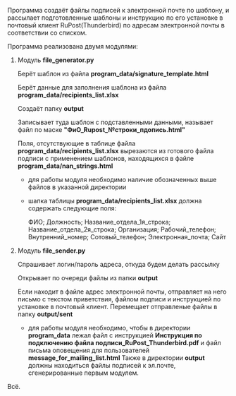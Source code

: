 Программа создаёт файлы подписей к электронной почте по шаблону, и рассылает подготовленные шаблоны и инструкцию по его установке в почтовый клиент RuPost(Thunderbird) по адресам электронной почты в соответствии со списком.

Программа реализована двумя модулями:
1. Модуль **file_generator.py**

   Берёт шаблон из файла **program_data/signature_template.html**

   Берёт данные для заполнения шаблона из файла **program_data/recipients_list.xlsx**

   Создаёт папку **output**

   Записывает туда шаблон с подставленными данными, называет файл по маске **"ФиО_Rupost_№строки_пдопись.html"**

   Поля, отсутствующие в таблице файла **program_data/recipients_list.xlsx** вырезаются из готового файла подписи с применением шаблонов, находящихся в файле **program_data/nan_strings.html**

   * для работы модуля необходимо наличие обозначенных выше файлов в указанной директории

   * шапка таблицы **program_data/recipients_list.xlsx** должна содержать следующие поля:

      ФИО; Должность; Название_отдела_1я_строка; Название_отдела_2я_строка; Организация; Рабочий_телефон; Внутренний_номер; Сотовый_телефон; Электронная_почта; Сайт

2. Модуль **file_sender.py**

   Спрашивает логин/пароль адреса, откуда будем делать рассылку

   Открывает по очереди файлы из папки **output**

   Если находит в файле адрес электронной почты, отправляет на него письмо с текстом приветствия, файлом подписи и инструкцией по установке в почтовый клиент. Перемещает отправленые файлы в папку **output/sent**

   * для работы модуля необходимо, чтобы в директории **program_data** лежал файл с инструкцией **Инструкция по подключению файла подписи_RuPost_Thunderbird.pdf** и файл письма оповещения для пользователей **message_for_mailing_list.html**  Также в директории **output** должны находиться файлы подписей к эл.почте, сгенерированные первым модулем.



Всё. 
